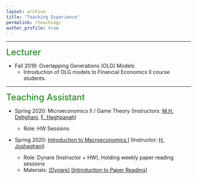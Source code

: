```yaml
---
layout: archive
title: "Teaching Experience"
permalink: /teaching/
author_profile: true
---
```


---
<font size="5" color="green">Lecturer</font>

- Fall 2019: Overlapping Generations (OLG) Models
	- Introduction of OLG models to Financial Economics II course students.

---
<font size="5" color="green">Teaching Assistant</font>

- Spring 2020: Microeconomics II / Game Theory (Instructors: [M.H. Dehghani](https://sites.google.com/site/mhdehghani/), [F. Haghpanah](https://teias.institute/people/faculty/econ/farshad-hagh-panah/)) 
	- Role: HW Sessions


- Spring 2020: [Introduction to Macroeconomics I](https://teias.institute/people/faculty/econ/hosein-joshaghani/macro-i-winter-2020/)
  (Instructor: [H. Joshaghani](https://teias.institute/~joshaghani/))
	- Role: Dynare (Instructor + HW), Holding weekly paper reading sessions
	- Materials: [[Dynare]](https://peymanshahidi.github.io/codes/) [[Introduction to Paper Reading]](http://peymanshahidi.github.io/files/Presentation_and_Summarizing_Guidelines2020.pdf)

